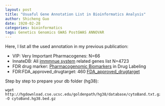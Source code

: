 ```yaml
---
layout: post
title: "Usuaful Gene Annotation List in Bioinformatics Analysis"
author: Shicheng Guo
date: 1920-02-28
categories: bioinformatics
tags: Genetics Genomics GWAS PostGWAS ANNOVAR
---
```


Here, I list all the used annotation in my previous publication: 

* VIP: Very Important Pharmacogenes: N=66
* InnateDB: All [immmnue system](https://www.innatedb.com/redirect.do?go=resourcesGeneLists) related genes list N=4723
* FDR drug marker: [Pharmacogenomic Biomarkers](https://www.fda.gov/drugs/science-and-research-drugs/table-pharmacogenomic-biomarkers-drug-labeling) in Drug Labeling
* FDR:FDA_approved_drugtarget: 460 [FDA_approved_drugtarget](https://raw.githubusercontent.com/Shicheng-Guo/AnnotationDatabase/master/FDA_approved_drugtarget.txt)


Step by step to prepare your db folder (hg38): 

```
wget http://hgdownload.cse.ucsc.edu/goldenpath/hg38/database/cytoBand.txt.gz -O cytoBand.hg38.bed.gz

```